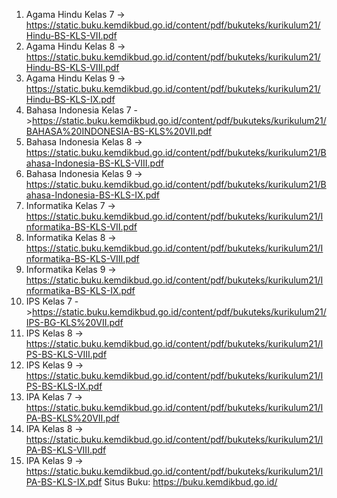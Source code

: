 
1. Agama Hindu Kelas 7 -> https://static.buku.kemdikbud.go.id/content/pdf/bukuteks/kurikulum21/Hindu-BS-KLS-VII.pdf
2. Agama Hindu Kelas 8 -> https://static.buku.kemdikbud.go.id/content/pdf/bukuteks/kurikulum21/Hindu-BS-KLS-VIII.pdf
3. Agama Hindu Kelas 9 -> https://static.buku.kemdikbud.go.id/content/pdf/bukuteks/kurikulum21/Hindu-BS-KLS-IX.pdf
4. Bahasa Indonesia Kelas 7 ->https://static.buku.kemdikbud.go.id/content/pdf/bukuteks/kurikulum21/BAHASA%20INDONESIA-BS-KLS%20VII.pdf
5. Bahasa Indonesia Kelas 8 -> https://static.buku.kemdikbud.go.id/content/pdf/bukuteks/kurikulum21/Bahasa-Indonesia-BS-KLS-VIII.pdf
6. Bahasa Indonesia Kelas 9 -> https://static.buku.kemdikbud.go.id/content/pdf/bukuteks/kurikulum21/Bahasa-Indonesia-BS-KLS-IX.pdf
7. Informatika Kelas 7 -> https://static.buku.kemdikbud.go.id/content/pdf/bukuteks/kurikulum21/Informatika-BS-KLS-VII.pdf
8. Informatika Kelas 8 -> https://static.buku.kemdikbud.go.id/content/pdf/bukuteks/kurikulum21/Informatika-BS-KLS-VIII.pdf
9. Informatika Kelas 9 -> https://static.buku.kemdikbud.go.id/content/pdf/bukuteks/kurikulum21/Informatika-BS-KLS-IX.pdf
10. IPS Kelas 7 ->https://static.buku.kemdikbud.go.id/content/pdf/bukuteks/kurikulum21/IPS-BG-KLS%20VII.pdf
11. IPS Kelas 8 -> https://static.buku.kemdikbud.go.id/content/pdf/bukuteks/kurikulum21/IPS-BS-KLS-VIII.pdf
12. IPS Kelas 9 -> https://static.buku.kemdikbud.go.id/content/pdf/bukuteks/kurikulum21/IPS-BS-KLS-IX.pdf
13. IPA Kelas 7 -> https://static.buku.kemdikbud.go.id/content/pdf/bukuteks/kurikulum21/IPA-BS-KLS%20VII.pdf
14. IPA Kelas 8 -> https://static.buku.kemdikbud.go.id/content/pdf/bukuteks/kurikulum21/IPA-BS-KLS-VIII.pdf
15. IPA Kelas 9 -> https://static.buku.kemdikbud.go.id/content/pdf/bukuteks/kurikulum21/IPA-BS-KLS-IX.pdf
Situs Buku: https://buku.kemdikbud.go.id/